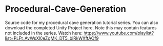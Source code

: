 # Procedural-Cave-Generation
Source code for my procedural cave generation tutorial series.
You can also download the completed Unity Project here. Note this may contain features not included in the series.
Watch here: https://www.youtube.com/playlist?list=PLFt_AvWsXl0eZgMK_DT5_biRkWXftAOf9

